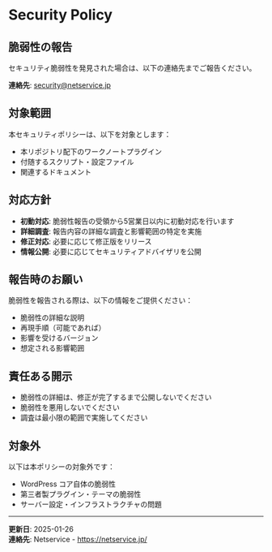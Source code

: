 # Security Policy

## 脆弱性の報告

セキュリティ脆弱性を発見された場合は、以下の連絡先までご報告ください。

**連絡先**: security@netservice.jp

## 対象範囲

本セキュリティポリシーは、以下を対象とします：
- 本リポジトリ配下のワークノートプラグイン
- 付随するスクリプト・設定ファイル
- 関連するドキュメント

## 対応方針

- **初動対応**: 脆弱性報告の受領から5営業日以内に初動対応を行います
- **詳細調査**: 報告内容の詳細な調査と影響範囲の特定を実施
- **修正対応**: 必要に応じて修正版をリリース
- **情報公開**: 必要に応じてセキュリティアドバイザリを公開

## 報告時のお願い

脆弱性を報告される際は、以下の情報をご提供ください：
- 脆弱性の詳細な説明
- 再現手順（可能であれば）
- 影響を受けるバージョン
- 想定される影響範囲

## 責任ある開示

- 脆弱性の詳細は、修正が完了するまで公開しないでください
- 脆弱性を悪用しないでください
- 調査は最小限の範囲で実施してください

## 対象外

以下は本ポリシーの対象外です：
- WordPress コア自体の脆弱性
- 第三者製プラグイン・テーマの脆弱性
- サーバー設定・インフラストラクチャの問題

---

**更新日**: 2025-01-26  
**連絡先**: Netservice - https://netservice.jp/